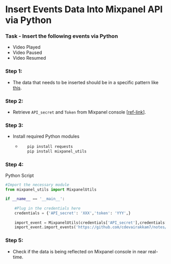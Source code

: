 # Insert Events Data Into Mixpanel API via Python

### Task - Insert the following events via Python
* Video Played 
* Video Paused 
* Video Resumed 

### Step 1:
* The data that needs to be inserted should be in a specific pattern like [this](https://github.com/cdevairakkam7/notes/blob/main/mixpanel_event.txt).

### Step 2:
* Retrieve `API_secret` and `Token` from Mixpanel console [[ref-link](https://help.mixpanel.com/hc/en-us/articles/115004490503-Project-Settings)].   

### Step 3:
* Install required Python modules 
  * ```Python 
       pip install requests
       pip install mixpanel_utils 
       ```
### Step 4: 
Python Script
```Python
#Import the necessary module
from mixpanel_utils import MixpanelUtils

if __name__ == '__main__':
    
    #Plug in the credentials here
    credentials = {'API_secret': 'XXX','token': 'YYY',}
    
    import_event = MixpanelUtils(credentials['API_secret'],credentials['token'])
    import_event.import_events('https://github.com/cdevairakkam7/notes/blob/main/mixpanel_event.txt', timezone_offset=0)
```
### Step 5:
* Check if the data is being reflected on Mixpanel console in near real-time.
